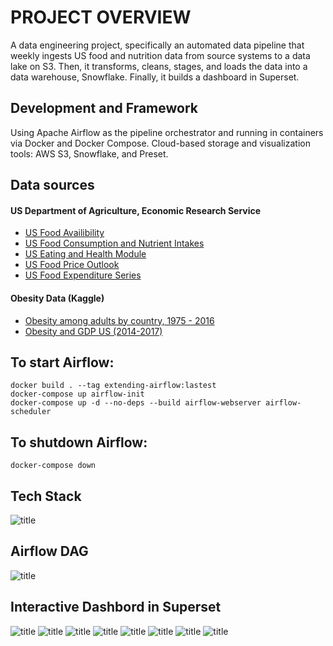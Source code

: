 # PROJECT OVERVIEW
A data engineering project, specifically an automated data pipeline that weekly ingests US food and nutrition data from source systems to a data lake on S3. Then, it transforms, cleans, stages, and loads the data into a data warehouse, Snowflake. Finally, it builds a dashboard in Superset.


## Development and Framework
Using Apache Airflow as the pipeline orchestrator and running in containers via Docker and Docker Compose.
Cloud-based storage and visualization tools: AWS S3, Snowflake, and Preset.

## Data sources
#### US Department of Agriculture, Economic Research Service
- [US Food Availibility](https://www.ers.usda.gov/data-products/food-availability-per-capita-data-system/)
- [US Food Consumption and Nutrient Intakes](https://www.ers.usda.gov/data-products/food-consumption-and-nutrient-intakes/)
- [US Eating and Health Module](https://www.ers.usda.gov/data-products/eating-and-health-module-atus/)
- [US Food Price Outlook](https://www.ers.usda.gov/data-products/food-price-outlook/)
- [US Food Expenditure Series](https://www.ers.usda.gov/data-products/food-expenditure-series/)

#### Obesity Data (Kaggle) 
- [Obesity among adults by country, 1975 - 2016](https://www.kaggle.com/datasets/amanarora/obesity-among-adults-by-country-19752016)
- [Obesity and GDP US (2014-2017)](https://www.kaggle.com/datasets/annedunn/obesity-and-gdp-rates-from-50-states-in-20142017)
## To start Airflow:
```
docker build . --tag extending-airflow:lastest
docker-compose up airflow-init
docker-compose up -d --no-deps --build airflow-webserver airflow-scheduler
```
## To shutdown Airflow:
```
docker-compose down
```

## Tech Stack
![title](images/project_architecture.png)

## Airflow DAG
![title](images/airflow_dag.png)

## Interactive Dashbord in Superset
![title](images/d1.png)
![title](images/d2.png)
![title](images/d3.png)
![title](images/d4.png)
![title](images/d5.png)
![title](images/d6.png)
![title](images/d7.png)
![title](images/d8.png)



